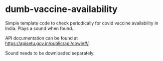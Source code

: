 # dumb-vaccine-availability
Simple template code to check periodically for covid vaccine availability in India. Plays a sound when found. 

API documentation can be found at https://apisetu.gov.in/public/api/cowin#/.

Sound needs to be downloaded separately.

